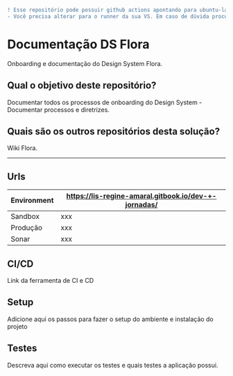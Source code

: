 ```diff
! Esse repositório pode possuir github actions apontando para ubuntu-latest
- Você precisa alterar para o runner da sua VS. Em caso de dúvida procure o canal no slack de devops
```

# Documentação DS Flora 

Onboarding e documentação do Design System Flora.

## Qual o objetivo deste repositório?

Documentar todos os processos de onboarding do Design System - Documentar processos e diretrizes.

## Quais são os outros repositórios desta solução?

Wiki Flora.

---


## Urls
| Environment  |  https://lis-regine-amaral.gitbook.io/dev-+-jornadas/  |
| - | - |
|  Sandbox |  xxx |
|  Produção |  xxx |
|  Sonar |  xxx |

## CI/CD
Link da ferramenta de CI e CD

## Setup
Adicione aqui os passos para fazer o setup do ambiente e instalação do projeto

## Testes
Descreva aqui como executar os testes e quais testes a aplicação possui.
